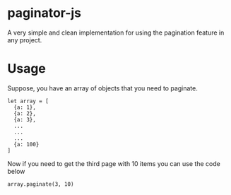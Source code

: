 # paginator-js

A very simple and clean implementation for using the pagination feature in any project.

# Usage

Suppose, you have an array of objects that you need to paginate.

```
let array = [
  {a: 1},
  {a: 2},
  {a: 3},
  ...
  ...
  ...
  {a: 100}
]
```

Now if you need to get the third page with 10 items you can use the code below

```
array.paginate(3, 10)
```